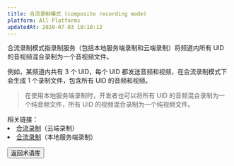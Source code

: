 ```yaml
---
title: 合流录制模式 (composite recording mode)
platform: All Platforms
updatedAt: 2020-07-03 18:18:12
---
```


合流录制模式指录制服务（包括本地服务端录制和云端录制）将频道内所有 UID 的音视频混合录制为一个音视频文件。

例如，某频道内共有 3 个 UID，每个 UID 都发送音频和视频，在合流录制模式下会生成 1 个录制文件，包含所有 UID 的音频和视频。

> 在使用本地服务端录制时，开发者也可以将所有 UID 的音频混合录制为一个纯音频文件，所有 UID 的视频混合录制为一个纯视频文件。

<div class="alert info">相关链接：<li><a href="https://docs.agora.io/cn/cloud-recording/cloud_recording_composite_mode">合流录制</a>（云端录制）</li><li><a href="https://docs.agora.io/cn/Recording/recording_composite_mode">合流录制</a>（本地服务端录制）</li></div>

<a href="./terms"><button>返回术语库</button></a>
